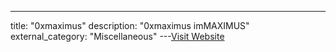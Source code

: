 ---
title: "0xmaximus"
description: "0xmaximus
imMAXIMUS"
external_category: "Miscellaneous"
---[Visit Website](https://github.com/0xmaximus)


